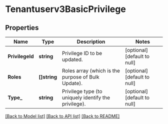 # Tenantuserv3BasicPrivilege

## Properties
Name | Type | Description | Notes
------------ | ------------- | ------------- | -------------
**PrivilegeId** | **string** | Privilege ID to be updated. | [optional] [default to null]
**Roles** | **[]string** | Roles array (which is the purpose of Bulk Update). | [optional] [default to null]
**Type_** | **string** | Privilege type (to uniquely identify the privilege). | [optional] [default to null]

[[Back to Model list]](../README.md#documentation-for-models) [[Back to API list]](../README.md#documentation-for-api-endpoints) [[Back to README]](../README.md)


